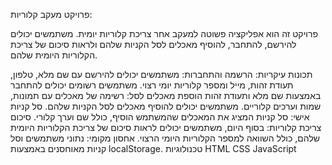 פרויקט מעקב קלוריות:

פרויקט זה הוא אפליקציה פשוטה למעקב אחר צריכת קלוריות יומית. משתמשים יכולים להירשם, להתחבר, להוסיף מאכלים לסל הקניות שלהם ולראות סיכום של צריכת הקלוריות היומית שלהם.

תכונות עיקריות:
הרשמה והתחברות: משתמשים יכולים להירשם עם שם מלא, טלפון, תעודת זהות, מייל ומספר קלוריות יומי רצוי. משתמשים רשומים יכולים להתחבר באמצעות שם מלא ותעודת זהות
הוספת מאכלים לסל: רשימה של מאכלים עם תמונות, שמות וערכים קלוריים. משתמשים יכולים להוסיף מאכלים לסל הקניות שלהם.
סל קניות אישי: סל קניות המציג את המאכלים שהמשתמש הוסיף, כולל שם וערך קלורי.
סיכום צריכת קלוריות: בסוף היום, משתמשים יכולים לראות סיכום של צריכת הקלוריות היומית שלהם, כולל השוואה למספר הקלוריות היומי הרצוי.
אחסון מקומי: נתוני משתמשים וסל קניות מאוחסנים באמצעות localStorage.
טכנולוגיות
HTML
CSS
JavaScript

